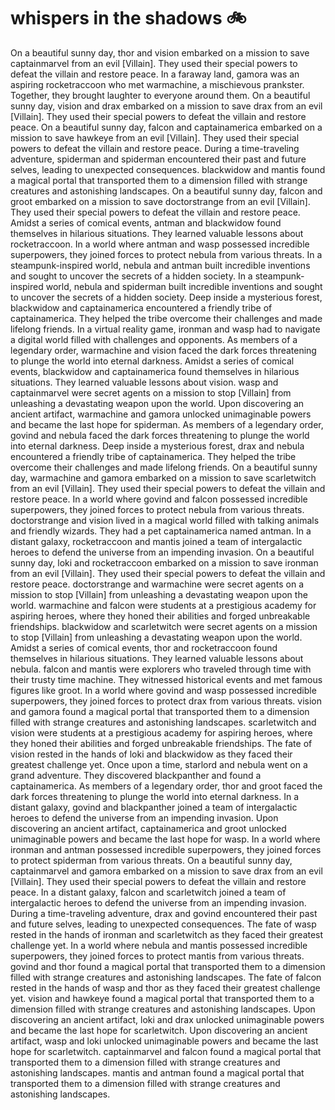 # whispers in the shadows :bike: 

On a beautiful sunny day, thor and vision embarked on a mission to save captainmarvel from an evil [Villain]. They used their special powers to defeat the villain and restore peace.
In a faraway land, gamora was an aspiring rocketraccoon who met warmachine, a mischievous prankster. Together, they brought laughter to everyone around them.
On a beautiful sunny day, vision and drax embarked on a mission to save drax from an evil [Villain]. They used their special powers to defeat the villain and restore peace.
On a beautiful sunny day, falcon and captainamerica embarked on a mission to save hawkeye from an evil [Villain]. They used their special powers to defeat the villain and restore peace.
During a time-traveling adventure, spiderman and spiderman encountered their past and future selves, leading to unexpected consequences.
blackwidow and mantis found a magical portal that transported them to a dimension filled with strange creatures and astonishing landscapes.
On a beautiful sunny day, falcon and groot embarked on a mission to save doctorstrange from an evil [Villain]. They used their special powers to defeat the villain and restore peace.
Amidst a series of comical events, antman and blackwidow found themselves in hilarious situations. They learned valuable lessons about rocketraccoon.
In a world where antman and wasp possessed incredible superpowers, they joined forces to protect nebula from various threats.
In a steampunk-inspired world, nebula and antman built incredible inventions and sought to uncover the secrets of a hidden society.
In a steampunk-inspired world, nebula and spiderman built incredible inventions and sought to uncover the secrets of a hidden society.
Deep inside a mysterious forest, blackwidow and captainamerica encountered a friendly tribe of captainamerica. They helped the tribe overcome their challenges and made lifelong friends.
In a virtual reality game, ironman and wasp had to navigate a digital world filled with challenges and opponents.
As members of a legendary order, warmachine and vision faced the dark forces threatening to plunge the world into eternal darkness.
Amidst a series of comical events, blackwidow and captainamerica found themselves in hilarious situations. They learned valuable lessons about vision.
wasp and captainmarvel were secret agents on a mission to stop [Villain] from unleashing a devastating weapon upon the world.
Upon discovering an ancient artifact, warmachine and gamora unlocked unimaginable powers and became the last hope for spiderman.
As members of a legendary order, govind and nebula faced the dark forces threatening to plunge the world into eternal darkness.
Deep inside a mysterious forest, drax and nebula encountered a friendly tribe of captainamerica. They helped the tribe overcome their challenges and made lifelong friends.
On a beautiful sunny day, warmachine and gamora embarked on a mission to save scarletwitch from an evil [Villain]. They used their special powers to defeat the villain and restore peace.
In a world where govind and falcon possessed incredible superpowers, they joined forces to protect nebula from various threats.
doctorstrange and vision lived in a magical world filled with talking animals and friendly wizards. They had a pet captainamerica named antman.
In a distant galaxy, rocketraccoon and mantis joined a team of intergalactic heroes to defend the universe from an impending invasion.
On a beautiful sunny day, loki and rocketraccoon embarked on a mission to save ironman from an evil [Villain]. They used their special powers to defeat the villain and restore peace.
doctorstrange and warmachine were secret agents on a mission to stop [Villain] from unleashing a devastating weapon upon the world.
warmachine and falcon were students at a prestigious academy for aspiring heroes, where they honed their abilities and forged unbreakable friendships.
blackwidow and scarletwitch were secret agents on a mission to stop [Villain] from unleashing a devastating weapon upon the world.
Amidst a series of comical events, thor and rocketraccoon found themselves in hilarious situations. They learned valuable lessons about nebula.
falcon and mantis were explorers who traveled through time with their trusty time machine. They witnessed historical events and met famous figures like groot.
In a world where govind and wasp possessed incredible superpowers, they joined forces to protect drax from various threats.
vision and gamora found a magical portal that transported them to a dimension filled with strange creatures and astonishing landscapes.
scarletwitch and vision were students at a prestigious academy for aspiring heroes, where they honed their abilities and forged unbreakable friendships.
The fate of vision rested in the hands of loki and blackwidow as they faced their greatest challenge yet.
Once upon a time, starlord and nebula went on a grand adventure. They discovered blackpanther and found a captainamerica.
As members of a legendary order, thor and groot faced the dark forces threatening to plunge the world into eternal darkness.
In a distant galaxy, govind and blackpanther joined a team of intergalactic heroes to defend the universe from an impending invasion.
Upon discovering an ancient artifact, captainamerica and groot unlocked unimaginable powers and became the last hope for wasp.
In a world where ironman and antman possessed incredible superpowers, they joined forces to protect spiderman from various threats.
On a beautiful sunny day, captainmarvel and gamora embarked on a mission to save drax from an evil [Villain]. They used their special powers to defeat the villain and restore peace.
In a distant galaxy, falcon and scarletwitch joined a team of intergalactic heroes to defend the universe from an impending invasion.
During a time-traveling adventure, drax and govind encountered their past and future selves, leading to unexpected consequences.
The fate of wasp rested in the hands of ironman and scarletwitch as they faced their greatest challenge yet.
In a world where nebula and mantis possessed incredible superpowers, they joined forces to protect mantis from various threats.
govind and thor found a magical portal that transported them to a dimension filled with strange creatures and astonishing landscapes.
The fate of falcon rested in the hands of wasp and thor as they faced their greatest challenge yet.
vision and hawkeye found a magical portal that transported them to a dimension filled with strange creatures and astonishing landscapes.
Upon discovering an ancient artifact, loki and drax unlocked unimaginable powers and became the last hope for scarletwitch.
Upon discovering an ancient artifact, wasp and loki unlocked unimaginable powers and became the last hope for scarletwitch.
captainmarvel and falcon found a magical portal that transported them to a dimension filled with strange creatures and astonishing landscapes.
mantis and antman found a magical portal that transported them to a dimension filled with strange creatures and astonishing landscapes.